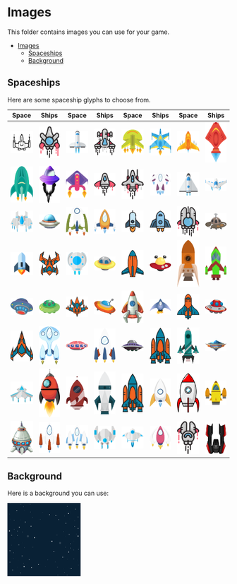 # Images

This folder contains images you can use for your game.

- [Images](#images)
  - [Spaceships](#spaceships)
  - [Background](#background)

## Spaceships

Here are some spaceship glyphs to choose from.

|  Space	| Ships 	|  Space	| Ships 	|  Space	| Ships 	|  Space	| Ships 	|
|-	|-	|-	|-	|-	|-	|-	|-	|
| <img src="./spaceships/64.svg" alt="Spaceship #64.svg" width="66"> | <img src="./spaceships/63.svg" alt="Spaceship #63.svg" width="66"> | <img src="./spaceships/62.svg" alt="Spaceship #62.svg" width="66"> | <img src="./spaceships/61.svg" alt="Spaceship #61.svg" width="66"> | <img src="./spaceships/60.svg" alt="Spaceship #60.svg" width="66"> | <img src="./spaceships/59.svg" alt="Spaceship #59.svg" width="66"> | <img src="./spaceships/58.svg" alt="Spaceship #58.svg" width="66"> | <img src="./spaceships/57.svg" alt="Spaceship #57.svg" width="66"> |
| <img src="./spaceships/56.svg" alt="Spaceship #56.svg" width="66"> | <img src="./spaceships/55.svg" alt="Spaceship #55.svg" width="66"> | <img src="./spaceships/54.svg" alt="Spaceship #54.svg" width="66"> | <img src="./spaceships/53.svg" alt="Spaceship #53.svg" width="66"> | <img src="./spaceships/52.svg" alt="Spaceship #52.svg" width="66"> | <img src="./spaceships/51.svg" alt="Spaceship #51.svg" width="66"> | <img src="./spaceships/50.svg" alt="Spaceship #50.svg" width="66"> | <img src="./spaceships/49.svg" alt="Spaceship #49.svg" width="66"> |
| <img src="./spaceships/48.svg" alt="Spaceship #48.svg" width="66"> | <img src="./spaceships/47.svg" alt="Spaceship #47.svg" width="66"> | <img src="./spaceships/46.svg" alt="Spaceship #46.svg" width="66"> | <img src="./spaceships/45.svg" alt="Spaceship #45.svg" width="66"> | <img src="./spaceships/44.svg" alt="Spaceship #44.svg" width="66"> | <img src="./spaceships/43.svg" alt="Spaceship #43.svg" width="66"> | <img src="./spaceships/42.svg" alt="Spaceship #42.svg" width="66"> | <img src="./spaceships/41.svg" alt="Spaceship #41.svg" width="66"> |
| <img src="./spaceships/40.svg" alt="Spaceship #40.svg" width="66"> | <img src="./spaceships/39.svg" alt="Spaceship #39.svg" width="66"> | <img src="./spaceships/38.svg" alt="Spaceship #38.svg" width="66"> | <img src="./spaceships/37.svg" alt="Spaceship #37.svg" width="66"> | <img src="./spaceships/36.svg" alt="Spaceship #36.svg" width="66"> | <img src="./spaceships/35.svg" alt="Spaceship #35.svg" width="66"> | <img src="./spaceships/34.svg" alt="Spaceship #34.svg" width="66"> | <img src="./spaceships/33.svg" alt="Spaceship #33.svg" width="66"> |
| <img src="./spaceships/32.svg" alt="Spaceship #32.svg" width="66"> | <img src="./spaceships/31.svg" alt="Spaceship #31.svg" width="66"> | <img src="./spaceships/30.svg" alt="Spaceship #30.svg" width="66"> | <img src="./spaceships/29.svg" alt="Spaceship #29.svg" width="66"> | <img src="./spaceships/28.svg" alt="Spaceship #28.svg" width="66"> | <img src="./spaceships/27.svg" alt="Spaceship #27.svg" width="66"> | <img src="./spaceships/26.svg" alt="Spaceship #26.svg" width="66"> | <img src="./spaceships/25.svg" alt="Spaceship #25.svg" width="66"> |
| <img src="./spaceships/24.svg" alt="Spaceship #24.svg" width="66"> | <img src="./spaceships/23.svg" alt="Spaceship #23.svg" width="66"> | <img src="./spaceships/22.svg" alt="Spaceship #22.svg" width="66"> | <img src="./spaceships/21.svg" alt="Spaceship #21.svg" width="66"> | <img src="./spaceships/20.svg" alt="Spaceship #20.svg" width="66"> | <img src="./spaceships/19.svg" alt="Spaceship #19.svg" width="66"> | <img src="./spaceships/18.svg" alt="Spaceship #18.svg" width="66"> | <img src="./spaceships/17.svg" alt="Spaceship #17.svg" width="66"> |
| <img src="./spaceships/16.svg" alt="Spaceship #16.svg" width="66"> | <img src="./spaceships/15.svg" alt="Spaceship #15.svg" width="66"> | <img src="./spaceships/14.svg" alt="Spaceship #14.svg" width="66"> | <img src="./spaceships/13.svg" alt="Spaceship #13.svg" width="66"> | <img src="./spaceships/12.svg" alt="Spaceship #12.svg" width="66"> | <img src="./spaceships/11.svg" alt="Spaceship #11.svg" width="66"> | <img src="./spaceships/10.svg" alt="Spaceship #10.svg" width="66"> | <img src="./spaceships/9.svg" alt="Spaceship #9.svg" width="66"> |
| <img src="./spaceships/8.svg" alt="Spaceship #8.svg" width="66"> | <img src="./spaceships/7.svg" alt="Spaceship #7.svg" width="66"> | <img src="./spaceships/6.svg" alt="Spaceship #6.svg" width="66"> | <img src="./spaceships/5.svg" alt="Spaceship #5.svg" width="66"> | <img src="./spaceships/4.svg" alt="Spaceship #4.svg" width="66"> | <img src="./spaceships/3.svg" alt="Spaceship #3.svg" width="66"> | <img src="./spaceships/2.svg" alt="Spaceship #2.svg" width="66"> | <img src="./spaceships/1.svg" alt="Spaceship #1.svg" width="66"> |

## Background

Here is a background you can use:

<img src="./sky.svg" alt="Night Sky" width="166">